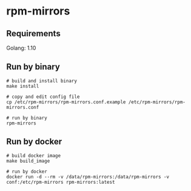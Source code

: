 # rpm-mirrors

## Requirements

Golang: 1.10

## Run by binary

```
# build and install binary
make install

# copy and edit config file
cp /etc/rpm-mirrors/rpm-mirrors.conf.example /etc/rpm-mirrors/rpm-mirrors.conf

# run by binary
rpm-mirrors
```

## Run by docker

```
# build docker image
make build_image

# run by docker
docker run -d --rm -v /data/rpm-mirrors:/data/rpm-mirrors -v conf:/etc/rpm-mirrors rpm-mirrors:latest
```
